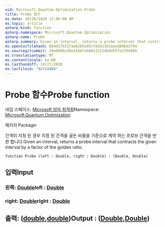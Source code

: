 ```yaml
---
uid: Microsoft.Quantum.Optimization.Probe
title: Probe 함수
ms.date: 10/26/2020 12:00:00 AM
ms.topic: article
qsharp.kind: function
qsharp.namespace: Microsoft.Quantum.Optimization
qsharp.name: Probe
qsharp.summary: Given an interval, returns a probe interval that contracts the given interval by a factor of the golden ratio.
ms.openlocfilehash: 664d1f0337aa0285e95c78d313b5aaed89b62794
ms.sourcegitcommit: 29e0d88a30e4166fa580132124b0eb57e1f0e986
ms.translationtype: MT
ms.contentlocale: ko-KR
ms.lasthandoff: 10/27/2020
ms.locfileid: "92724988"
---
```

# <a name="probe-function"></a><span data-ttu-id="dc3f7-102">Probe 함수</span><span class="sxs-lookup"><span data-stu-id="dc3f7-102">Probe function</span></span>

<span data-ttu-id="dc3f7-103">네임 스페이스: [Microsoft 양자 최적화](xref:Microsoft.Quantum.Optimization)</span><span class="sxs-lookup"><span data-stu-id="dc3f7-103">Namespace: [Microsoft.Quantum.Optimization](xref:Microsoft.Quantum.Optimization)</span></span>

<span data-ttu-id="dc3f7-104">패키지 [](https://nuget.org/packages/)</span><span class="sxs-lookup"><span data-stu-id="dc3f7-104">Package: [](https://nuget.org/packages/)</span></span>


<span data-ttu-id="dc3f7-105">간격이 지정 된 경우 지정 된 간격을 골든 비율을 기준으로 계약 하는 프로브 간격을 반환 합니다.</span><span class="sxs-lookup"><span data-stu-id="dc3f7-105">Given an interval, returns a probe interval that contracts the given interval by a factor of the golden ratio.</span></span>

```qsharp
function Probe (left : Double, right : Double) : (Double, Double)
```


## <a name="input"></a><span data-ttu-id="dc3f7-106">입력</span><span class="sxs-lookup"><span data-stu-id="dc3f7-106">Input</span></span>

### <a name="left--double"></a><span data-ttu-id="dc3f7-107">왼쪽: [Double](xref:microsoft.quantum.lang-ref.double)</span><span class="sxs-lookup"><span data-stu-id="dc3f7-107">left : [Double](xref:microsoft.quantum.lang-ref.double)</span></span>




### <a name="right--double"></a><span data-ttu-id="dc3f7-108">right: [Double](xref:microsoft.quantum.lang-ref.double)</span><span class="sxs-lookup"><span data-stu-id="dc3f7-108">right : [Double](xref:microsoft.quantum.lang-ref.double)</span></span>





## <a name="output--doubledouble"></a><span data-ttu-id="dc3f7-109">출력: ([double](xref:microsoft.quantum.lang-ref.double),[double](xref:microsoft.quantum.lang-ref.double))</span><span class="sxs-lookup"><span data-stu-id="dc3f7-109">Output : ([Double](xref:microsoft.quantum.lang-ref.double),[Double](xref:microsoft.quantum.lang-ref.double))</span></span>

